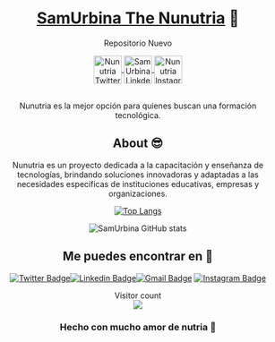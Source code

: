 <div align="center">
 
 # <a href="https://www.linkedin.com/in/samuel-urbina-b126402a3/">SamUrbina The Nunutria</a> :otter:
 
 Repositorio Nuevo

 <a href="https://twitter.com/nunutria_dev">
  <img align="center" alt="Nunutria Twitter" width="50px" src="https://www.svgrepo.com/show/475689/twitter-color.svg" />
</a>

<a href="https://www.linkedin.com/in/samuel-urbina-b126402a3/">
  <img align="center" alt="SamUrbina Linkdein" width="50px" src="https://www.svgrepo.com/show/448234/linkedin.svg" />
</a>

<a href="https://www.instagram.com/nunutria.dev/">
  <img align="center" alt="Nunutria Instagram" width="50px" src="https://www.svgrepo.com/show/349410/instagram.svg" />
</a>

<br/>
<br/>

Nunutria es la mejor opción para quienes buscan una formación tecnológica.

## About :sunglasses:
Nunutria es un proyecto dedicada a la capacitación y enseñanza de tecnologías, brindando soluciones innovadoras y adaptadas a las necesidades específicas de instituciones educativas, empresas y organizaciones.

[![Top Langs](https://github-readme-stats.vercel.app/api/top-langs/?username=nunutria&layout=donut)](https://github.com/anuraghazra/github-readme-stats)

![SamUrbina GitHub stats](https://github-readme-stats.vercel.app/api?username=nunutria&show_icons=true&theme=gotham)

##  Me puedes encontrar en :speech_balloon:
[![Twitter Badge](https://img.shields.io/badge/-@nunutria-1ca0f1?style=flat-square&labelColor=1ca0f1&logo=twitter&logoColor=white&link=https://twitter.com/nunutria_dev)](https://twitter.com/nunutria_dev)[![Linkedin Badge](https://img.shields.io/badge/-SamUrbina-blue?style=flat-square&logo=Linkedin&logoColor=white&link=https://www.linkedin.com/in/samuel-urbina-b126402a3/)](https://www.linkedin.com/in/ashwanisng/)[![Gmail Badge](https://img.shields.io/badge/-nunutriadev@gmail.com-c14438?style=flat-square&logo=Gmail&logoColor=white&link=mailto:nunutriadev@gmail.com)](mailto:nunutriadev@gmail.com)
[![Instagram Badge](https://img.shields.io/badge/-@nunutria.dev-e4405f?style=flat-square&labelColor=f94877&logo=instagram&logoColor=white&link=https://www.instagram.com/nunutria.dev/)](https://www.instagram.com/nunutria.dev/)

<p> 
  Visitor count<br>
  <img src="https://profile-counter.glitch.me/nunutria/count.svg" />
</p>


### Hecho con mucho amor de nutria :otter:

</div>

